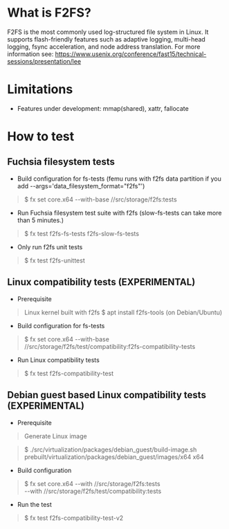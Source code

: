 What is F2FS?
=============
F2FS is the most commonly used log-structured file system in Linux. It supports
flash-friendly features such as adaptive logging, multi-head logging, fsync acceleration,
and node address translation.
For more information see: https://www.usenix.org/conference/fast15/technical-sessions/presentation/lee

Limitations
=============
* Features under development: mmap(shared), xattr, fallocate

How to test
=============
Fuchsia filesystem tests
-------------
* Build configuration for fs-tests
(femu runs with f2fs data partition if you add --args='data_filesystem_format="f2fs"')
> $ fx set core.x64 --with-base //src/storage/f2fs:tests

* Run Fuchsia filesystem test suite with f2fs (slow-fs-tests can take more than 5 minutes.)
> $ fx test f2fs-fs-tests f2fs-slow-fs-tests

* Only run f2fs unit tests
> $ fx test f2fs-unittest

Linux compatibility tests (EXPERIMENTAL)
-------------
* Prerequisite
> Linux kernel built with f2fs
> $ apt install f2fs-tools (on Debian/Ubuntu)

* Build configuration for fs-tests
> $ fx set core.x64 --with-base //src/storage/f2fs/test/compatibility:f2fs-compatibility-tests

* Run Linux compatibility tests
> $ fx test f2fs-compatibility-test

Debian guest based Linux compatibility tests (EXPERIMENTAL)
-------------
* Prerequisite
> Generate Linux image

> $ ./src/virtualization/packages/debian_guest/build-image.sh \
>   prebuilt/virtualization/packages/debian_guest/images/x64 x64

* Build configuration
> $ fx set core.x64 --with //src/storage/f2fs:tests \
>   --with //src/storage/f2fs/test/compatibility:tests

* Run the test
> $ fx test f2fs-compatibility-test-v2
